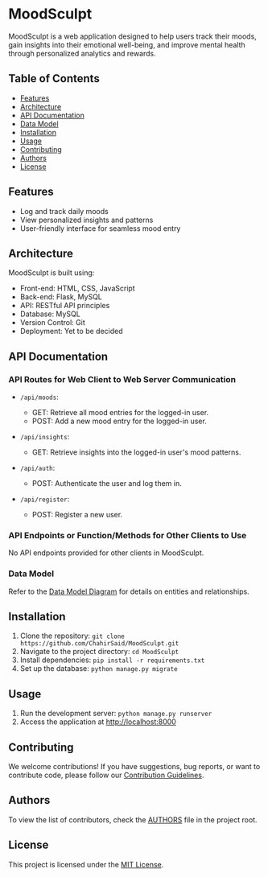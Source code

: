 # MoodSculpt

MoodSculpt is a web application designed to help users track their moods, gain insights into their emotional well-being, and improve mental health through personalized analytics and rewards.

## Table of Contents

- [Features](#features)
- [Architecture](#architecture)
- [API Documentation](#api-documentation)
- [Data Model](#data-model)
- [Installation](#installation)
- [Usage](#usage)
- [Contributing](#contributing)
- [Authors](#authors)
- [License](#license)

## Features

- Log and track daily moods
- View personalized insights and patterns
- User-friendly interface for seamless mood entry

## Architecture

MoodSculpt is built using:

- Front-end: HTML, CSS, JavaScript
- Back-end: Flask, MySQL
- API: RESTful API principles
- Database: MySQL
- Version Control: Git
- Deployment: Yet to be decided

## API Documentation

### API Routes for Web Client to Web Server Communication

- `/api/moods`:

  - GET: Retrieve all mood entries for the logged-in user.
  - POST: Add a new mood entry for the logged-in user.

- `/api/insights`:

  - GET: Retrieve insights into the logged-in user's mood patterns.

- `/api/auth`:

  - POST: Authenticate the user and log them in.

- `/api/register`:
  - POST: Register a new user.

### API Endpoints or Function/Methods for Other Clients to Use

No API endpoints provided for other clients in MoodSculpt.

### Data Model

Refer to the [Data Model Diagram](images/data-model.png) for details on entities and relationships.

## Installation

1. Clone the repository: `git clone https://github.com/ChahirSaid/MoodSculpt.git`
2. Navigate to the project directory: `cd MoodSculpt`
3. Install dependencies: `pip install -r requirements.txt`
4. Set up the database: `python manage.py migrate`

## Usage

1. Run the development server: `python manage.py runserver`
2. Access the application at [http://localhost:8000](http://localhost:8000)

## Contributing

We welcome contributions! If you have suggestions, bug reports, or want to contribute code, please follow our [Contribution Guidelines](CONTRIBUTING.md).

## Authors

To view the list of contributors, check the [AUTHORS](AUTHORS) file in the project root.

## License

This project is licensed under the [MIT License](LICENSE).
